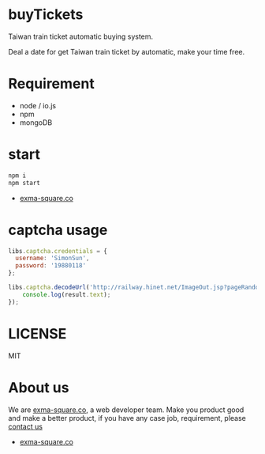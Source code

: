 buyTickets
==========

Taiwan train ticket automatic buying system.

Deal a date for get Taiwan train ticket by automatic, make your time free.

Requirement
===========

 * node / io.js
 * npm
 * mongoDB


start
=========

```js
npm i
npm start
```

 * [exma-square.co](http://exma-square.co/)

captcha usage
=====================

```js
libs.captcha.credentials = {
  username: 'SimonSun',
  password: '19880118'
};

libs.captcha.decodeUrl('http://railway.hinet.net/ImageOut.jsp?pageRandom=2', 10000, function(err, result) {
	console.log(result.text);
});
```

LICENSE
========

MIT

About us
==============

We are [exma-square.co](http://exma-square.co/), a web developer team. Make you product good and make a better product, if you have any case job, requirement, please [contact us](http://exma-square.co/)

 * [exma-square.co](http://exma-square.co/)